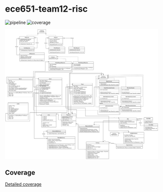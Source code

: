 # ece651-team12-risc
![pipeline](https://gitlab.oit.duke.edu/ly161/ece651-team12-risc/badges/main/pipeline.svg)
![coverage](https://gitlab.oit.duke.edu/ly161/ece651-team12-risc/badges/main/coverage.svg?job=test)

![image](./RISC_UML_Evo1.drawio.png)
## Coverage
[Detailed coverage](https://ly161.pages.oit.duke.edu/ece651-team12-risc/dashboard.html)
